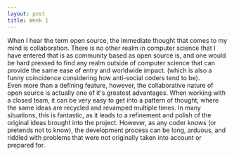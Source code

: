 ```yaml
---
layout: post
title: Week 1
---
```



  When I hear the term open source, the immediate thought that comes to my mind is collaboration.  There is no other realm in computer science that I have entered that is as community based as open source is, and one would be hard pressed to find any realm outside of computer science that can provide the same ease of entry and worldwide impact. (which is also a funny coincidence considering how anti-social coders tend to be).  
  Even more than a defining feature, however, the collaborative nature of open source is actually one of it's greatest advantages.  When working with a closed team, it can be very easy to get into a pattern of thought, where the same ideas are recycled and revamped multiple times.  In many situations, this is fantastic, as it leads to a refinement and polish of the original ideas brought into the project.  However, as any coder knows (or pretends not to know), the development process can be long, arduous, and riddled with problems that were not originally taken into account or prepared for.  
